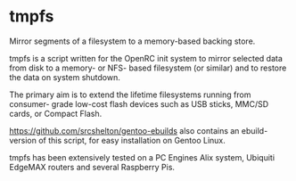 tmpfs
=====

Mirror segments of a filesystem to a memory-based backing store.

tmpfs is a script written for the OpenRC init system to mirror selected data
from disk to a memory- or NFS- based filesystem (or similar) and to restore the
data on system shutdown.

The primary aim is to extend the lifetime filesystems running from consumer-
grade low-cost flash devices such as USB sticks, MMC/SD cards, or Compact
Flash.

https://github.com/srcshelton/gentoo-ebuilds also contains an ebuild-version of
this script, for easy installation on Gentoo Linux.

tmpfs has been extensively tested on a PC Engines Alix system, Ubiquiti EdgeMAX
routers and several Raspberry Pis.

